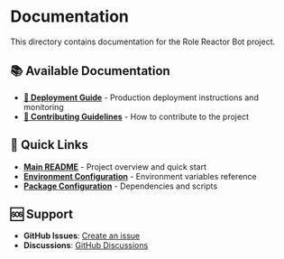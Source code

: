 # Documentation

This directory contains documentation for the Role Reactor Bot project.

## 📚 Available Documentation

- **[🚀 Deployment Guide](./DEPLOYMENT.md)** - Production deployment instructions and monitoring
- **[🤝 Contributing Guidelines](./CONTRIBUTING.md)** - How to contribute to the project

## 📖 Quick Links

- **[Main README](../README.md)** - Project overview and quick start
- **[Environment Configuration](../env.example)** - Environment variables reference
- **[Package Configuration](../package.json)** - Dependencies and scripts

## 🆘 Support

- **GitHub Issues**: [Create an issue](https://github.com/tyecode/role-reactor-bot/issues)
- **Discussions**: [GitHub Discussions](https://github.com/tyecode/role-reactor-bot/discussions) 
